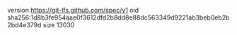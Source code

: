 version https://git-lfs.github.com/spec/v1
oid sha256:1d8b3fe954aae0f3612dfd2b8dd8e88dc563349d9221ab3beb0eb2b2bd4e379d
size 13030
